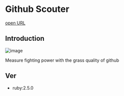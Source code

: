 # Github Scouter

[open URL](https://github-scouter.herokuapp.com/)

## Introduction
![image](https://image.middle-edge.jp/medium/ecb02a80-02be-4888-88f4-315f6ee97121.jpg?1469172257)

Measure fighting power with the grass quality of github

## Ver
- ruby:2.5.0
